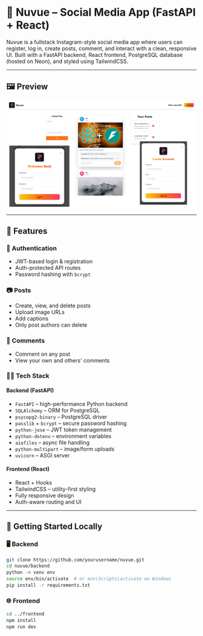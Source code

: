 # 📸 Nuvue – Social Media App (FastAPI + React)

Nuvue is a fullstack Instagram-style social media app where users can register, log in, create posts, comment, and interact with a clean, responsive UI. Built with a FastAPI backend, React frontend, PostgreSQL database (hosted on Neon), and styled using TailwindCSS.

---

## 🖼️ Preview

![NuvueSocialApp Screenshot](./NuvueSocialApp.png)

---

## 🚀 Features

### 🔐 Authentication

- JWT-based login & registration
- Auth-protected API routes
- Password hashing with `bcrypt`

### 📷 Posts

- Create, view, and delete posts
- Upload image URLs
- Add captions
- Only post authors can delete

### 💬 Comments

- Comment on any post
- View your own and others' comments

### 🧑‍💻 Tech Stack

#### Backend (FastAPI)

- `FastAPI` – high-performance Python backend
- `SQLAlchemy` – ORM for PostgreSQL
- `psycopg2-binary` – PostgreSQL driver
- `passlib` + `bcrypt` – secure password hashing
- `python-jose` – JWT token management
- `python-dotenv` – environment variables
- `aiofiles` – async file handling
- `python-multipart` – image/form uploads
- `uvicorn` – ASGI server

#### Frontend (React)

- React + Hooks
- TailwindCSS – utility-first styling
- Fully responsive design
- Auth-aware routing and UI

---

## 🧪 Getting Started Locally

### 🖥 Backend

```bash
git clone https://github.com/yourusername/nuvue.git
cd nuvue/backend
python -m venv env
source env/bin/activate  # or env\Scripts\activate on Windows
pip install -r requirements.txt
```

### 🌐 Frontend

```bash
cd ../frontend
npm install
npm run dev

```
